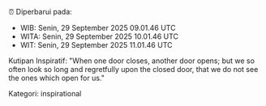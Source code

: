 ⏰ Diperbarui pada:
- WIB: Senin, 29 September 2025 09.01.46 UTC
- WITA: Senin, 29 September 2025 10.01.46 UTC
- WIT: Senin, 29 September 2025 11.01.46 UTC

Kutipan Inspiratif:
"When one door closes, another door opens; but we so often look so long and regretfully upon the closed door, that we do not see the ones which open for us."


Kategori: inspirational

